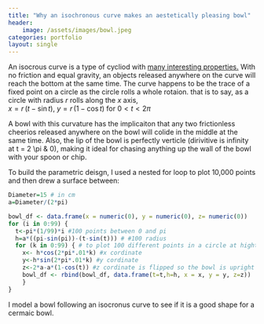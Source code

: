 ```yaml
---
title: "Why an isochronous curve makes an aestetically pleasing bowl"
header: 
    image: /assets/images/bowl.jpeg
categories: portfolio
layout: single
---
```

An isocrous curve is a type of cycliod with <a href="https://en.wikipedia.org/wiki/Tautochrone_curve" target="_blank" > many interesting properties.</a>  With no friction and equal gravity, an objects released anywhere on the curve will reach the bottom at the same time. The curve happens to be the trace of a fixed point on a circle as the circle rolls a whole rotaion. that is to say, 
as a circle with radius $r$ rolls along the $x$ axis,  
$x = r \,(t - \sin t)$, $y = r \,(1 - \cos t)$ for $0 < t < 2\pi$


A bowl with this curvature has the implicaiton that any two frictionless cheerios released anywhere on the bowl will colide in the middle at the same time.  Also, the lip of the bowl is perfectly verticle (dirivitive is infinity at t = 2 \pi & 0), making it ideal for chasing anything up the wall of the bowl with your spoon or chip. 

To build the parametric deisgn, I used a nested for loop to plot 10,000 points and then drew a surface between: 

```r
Diameter=15 # in cm
a=Diameter/(2*pi)

bowl_df <- data.frame(x = numeric(0), y = numeric(0), z= numeric(0))
for (i in 0:99) {
  t<-pi*(1/99)*i #100 points between 0 and pi 
  h=a*((pi-sin(pi))-(t-sin(t))) # #100 radius 
  for (k in 0:99) { # to plot 100 different points in a circle at hight=z 
    x<- h*cos(2*pi*.01*k) #x cordinate
    y<-h*sin(2*pi*.01*k) #y cordinate
    z<-2*a-a*(1-cos(t)) #z cordinate is flipped so the bowl is upright (starts at 2p)
    bowl_df <- rbind(bowl_df, data.frame(t=t,h=h, x = x, y = y, z=z))
    }
}
```


I model a bowl following an isocronus curve to see if it is a good shape for a cermaic bowl. 